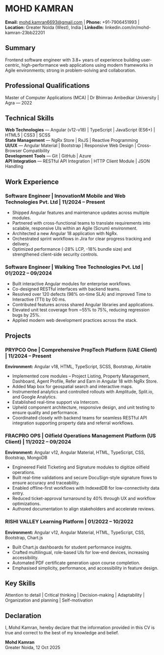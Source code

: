 # MOHD KAMRAN

**Email:** mohd.kamran6693@gmail.com | **Phone:** +91-7906451993 | **Location:** Greater Noida (West), India | **LinkedIn:** linkedin.com/in/mohd-kamran-23bb22201

## Summary

Frontend software engineer with 3.8+ years of experience building user-centric, high-performance web applications using modern frameworks in Agile environments; strong in problem-solving and collaboration.

## Professional Qualifications

Master of Computer Applications (MCA) | Dr Bhimrao Ambedkar University | Agra — 2022

## Technical Skills

**Web Technologies** — Angular (v12-v18) | TypeScript | JavaScript (ES6+) | HTML5 | CSS3 | SCSS  
**State Management** — NgRx Store | RxJS | Reactive Programming  
**UI/UX** — Angular Material | Bootstrap | Responsive Web Design | Cross-Browser Compatibility  
**Development Tools** — Git | GitHub | Azure  
**API Integration** — RESTful API Integration | HTTP Client Module | JSON Handling

## Work Experience

### Software Engineer | InnovationM Mobile and Web Technologies Pvt. Ltd | 11/2024 – Present

- Shipped Angular features and maintenance updates across multiple modules.
- Partnered with cross-functional teams to translate requirements into scalable, responsive UIs within an Agile (Scrum) environment.
- Architected a new Angular 18 application with NgRx.
- Orchestrated sprint workflows in Jira for clear progress tracking and delivery.
- Optimized performance (-28% LCP, -18% bundle size) and strengthened client-side security controls.

### Software Engineer | Walking Tree Technologies Pvt. Ltd | 01/2022 – 09/2024

- Built interactive Angular modules for enterprise workflows.
- Co-designed RESTful interfaces with backend teams.
- Resolved over 120 defects (98% on-time SLA) and improved Time to Interactive (TTI) by 00 ms.
- Contributed features across shared Angular libraries and applications.
- Elevated unit test coverage from ~55% to 75%, reducing regression bugs by 25%.
- Applied modern web development practices across the stack.

## Projects

### PRYPCO One | Comprehensive PropTech Platform (UAE Client) | 11/2024 – Present

**Environment:** Angular v18, HTML, TypeScript, SCSS, Bootstrap, Airtable

- Implemented core modules – Project Listing, Property Management, Dashboard, Agent Profile, Refer and Earn in Angular 18 with NgRx Store.
- Added Map box for geospatial search and interactive maps.
- Instrumented analytics and controlled rollouts with Amplitude, Split.io, and Google Analytics.
- Established real-time support via Intercom.
- Upheld component architecture, responsive design, and unit testing to ensure quality and performance.
- Coordinated closely with backend teams for seamless RESTful API integration supporting property data and referral workflows.

### FRACPRO OPS | Oilfield Operations Management Platform (US Client) | 11/2022 – 09/2024

**Environment:** Angular v12, Angular Material, HTML, TypeScript, CSS, Bootstrap, MongoDB

- Engineered Field Ticketing and Signature modules to digitize oilfield operations.
- Built real-time validations and secure DocuSign-style signature flows to ensure accuracy and traceability.
- Enabled offline-first workflows with IndexedDB for low-connectivity data entry.
- Reduced ticket-approval turnaround by 40% through UX and workflow optimizations.
- Authored documentation to align stakeholders and accelerate reviews.

### RISHI VALLEY Learning Platform | 01/2022 – 10/2022

**Environment:** Angular v12, Angular Material, HTML, TypeScript, CSS, Bootstrap, Chart.js

- Built Chart.js dashboards for student performance insights.
- Crafted multilingual, role-based UIs for low-end devices, increasing accessibility.
- Automated PDF certificate generation upon course completion.
- Emphasised simplicity, performance, and accessibility in feature design.

## Key Skills

Attention to detail | Critical thinking | Decision-making | Adaptability | Organization and planning | Self-motivation

## Declaration

I, Mohd Kamran, hereby declare that the information provided in this CV is true and correct to the best of my knowledge and belief.

**Mohd Kamran**  
Greater Noida, 12 Oct 2025